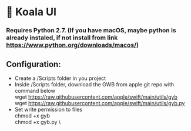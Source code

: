 # 🐨 Koala UI

### Requires Python 2.7. (If you have macOS, maybe python is already instaled, if not install from link https://www.python.org/downloads/macos/)

## Configuration:
- Create a /Scripts folder in you project
- Inside /Scripts folder, download the GWB from apple git repo with command below\
wget https://raw.githubusercontent.com/apple/swift/main/utils/gyb \
wget https://raw.githubusercontent.com/apple/swift/main/utils/gyb.py 
- Set write permission to files \
chmod +x gyb \
chmod +x gyb.py \

